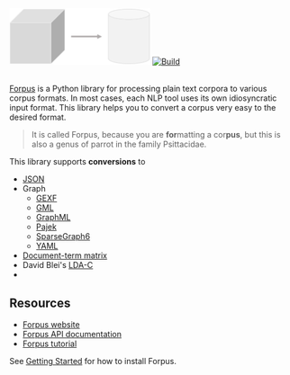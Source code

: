 <img src="docs/images/logo.png" width="250px" alt="Logo">
<a href="https://travis-ci.org/severinsimmler/forpus"><img src="https://travis-ci.org/severinsimmler/forpus.svg?branch=master" alt="Build"></a>
<br><br>

[Forpus](https://severinsimmler.github.io/forpus) is a Python library for processing plain text corpora to various corpus formats. In most cases, each NLP tool uses its own idiosyncratic input format. This library helps you to convert a corpus very easy to the desired format.

> It is called Forpus, because you are **for**matting a cor**pus**, but this is also a genus of parrot in the family Psittacidae.

This library supports **conversions** to
* [JSON](https://www.json.org/index.html)
* Graph
    * [GEXF](https://gephi.org/gexf/format/)
    * [GML](https://gephi.org/users/supported-graph-formats/gml-format/)
    * [GraphML](http://graphml.graphdrawing.org/)
    * [Pajek](http://vlado.fmf.uni-lj.si/pub/networks/pajek/)
    * [SparseGraph6](https://networkx.github.io/documentation/networkx-1.10/reference/readwrite.sparsegraph6.html)
    * [YAML](http://yaml.org/)
* [Document-term matrix](https://en.wikipedia.org/wiki/Document-term_matrix)
* David Blei's [LDA-C](https://github.com/blei-lab/lda-c/blob/master/readme.txt)
* 

## Resources
* [Forpus website](https://severinsimmler.github.io/forpus)
* [Forpus API documentation](https://severinsimmler.github.io/forpus/api)
* [Forpus tutorial](https://severinsimmler.github.io/forpus/tutorial)

See [Getting Started](https://severinsimmler.github.io/forpus/gettingstarted) for how to install Forpus.
